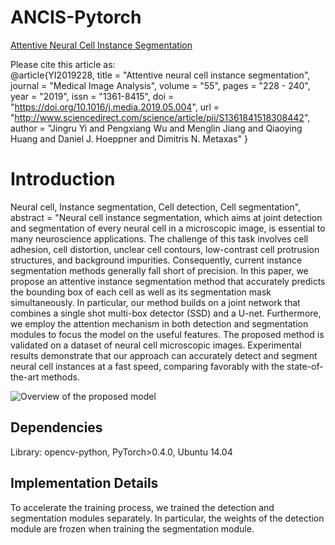 # ANCIS-Pytorch
[Attentive Neural Cell Instance Segmentation](https://www.sciencedirect.com/science/article/pii/S1361841518308442)

Please  cite  this  article  as:  
@article{YI2019228,
title = "Attentive neural cell instance segmentation",
journal = "Medical Image Analysis",
volume = "55",
pages = "228 - 240",
year = "2019",
issn = "1361-8415",
doi = "https://doi.org/10.1016/j.media.2019.05.004",
url = "http://www.sciencedirect.com/science/article/pii/S1361841518308442",
author = "Jingru Yi and Pengxiang Wu and Menglin Jiang and Qiaoying Huang and Daniel J. Hoeppner and Dimitris N. Metaxas"
}


# Introduction
Neural cell, Instance segmentation, Cell detection, Cell segmentation",
abstract = "Neural cell instance segmentation, which aims at joint detection and segmentation of every neural cell in a microscopic image, is essential to many neuroscience applications. The challenge of this task involves cell adhesion, cell distortion, unclear cell contours, low-contrast cell protrusion structures, and background impurities. Consequently, current instance segmentation methods generally fall short of precision. In this paper, we propose an attentive instance segmentation method that accurately predicts the bounding box of each cell as well as its segmentation mask simultaneously. In particular, our method builds on a joint network that combines a single shot multi-box detector (SSD) and a U-net. Furthermore, we employ the attention mechanism in both detection and segmentation modules to focus the model on the useful features. The proposed method is validated on a dataset of neural cell microscopic images. Experimental results demonstrate that our approach can accurately detect and segment neural cell instances at a fast speed, comparing favorably with the state-of-the-art methods.

![Overview of the proposed model](/imgs/pic1.png)


## Dependencies
Library: opencv-python, PyTorch>0.4.0, Ubuntu 14.04

## Implementation Details
To accelerate the training process, we trained the detection and segmentation modules separately.  In particular, the weights of the detection module are frozen when training the segmentation module.
